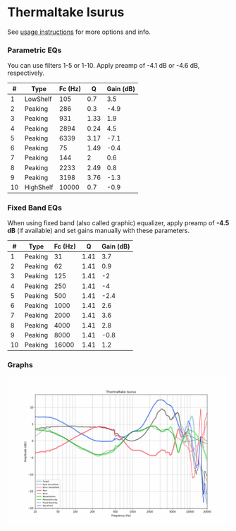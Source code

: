 # Thermaltake Isurus
See [usage instructions](https://github.com/jaakkopasanen/AutoEq#usage) for more options and info.

### Parametric EQs
You can use filters 1-5 or 1-10. Apply preamp of -4.1 dB or -4.6 dB, respectively.

|   # | Type      |   Fc (Hz) |    Q |   Gain (dB) |
|-----|-----------|-----------|------|-------------|
|   1 | LowShelf  |       105 | 0.7  |         3.5 |
|   2 | Peaking   |       286 | 0.3  |        -4.9 |
|   3 | Peaking   |       931 | 1.33 |         1.9 |
|   4 | Peaking   |      2894 | 0.24 |         4.5 |
|   5 | Peaking   |      6339 | 3.17 |        -7.1 |
|   6 | Peaking   |        75 | 1.49 |        -0.4 |
|   7 | Peaking   |       144 | 2    |         0.6 |
|   8 | Peaking   |      2233 | 2.49 |         0.8 |
|   9 | Peaking   |      3198 | 3.76 |        -1.3 |
|  10 | HighShelf |     10000 | 0.7  |        -0.9 |

### Fixed Band EQs
When using fixed band (also called graphic) equalizer, apply preamp of **-4.5 dB** (if available) and set gains manually with these parameters.

|   # | Type    |   Fc (Hz) |    Q |   Gain (dB) |
|-----|---------|-----------|------|-------------|
|   1 | Peaking |        31 | 1.41 |         3.7 |
|   2 | Peaking |        62 | 1.41 |         0.9 |
|   3 | Peaking |       125 | 1.41 |        -2   |
|   4 | Peaking |       250 | 1.41 |        -4   |
|   5 | Peaking |       500 | 1.41 |        -2.4 |
|   6 | Peaking |      1000 | 1.41 |         2.6 |
|   7 | Peaking |      2000 | 1.41 |         3.6 |
|   8 | Peaking |      4000 | 1.41 |         2.8 |
|   9 | Peaking |      8000 | 1.41 |        -0.8 |
|  10 | Peaking |     16000 | 1.41 |         1.2 |

### Graphs
![](./Thermaltake%20Isurus.png)
